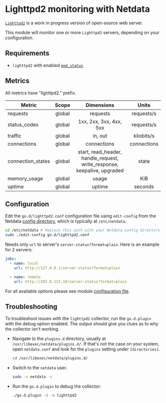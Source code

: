 <!--
title: "Lighttpd2 monitoring with Netdata"
description: "Monitor the health and performance of Lighttpd2 web servers with zero configuration, per-second metric granularity, and interactive visualizations."
custom_edit_url: "https://github.com/netdata/go.d.plugin/edit/master/modules/lighttpd2/README.md"
sidebar_label: "Lighttpd2"
learn_status: "Published"
learn_topic_type: "References"
learn_rel_path: "References/Collectors references/Webapps"
-->

# Lighttpd2 monitoring with Netdata

[`Lighttpd2`](https://redmine.lighttpd.net/projects/lighttpd2) is a work in progress version of open-source web server.

This module will monitor one or more `Lighttpd2` servers, depending on your configuration.

## Requirements

- `lighttpd2` with enabled [`mod_status`](https://doc.lighttpd.net/lighttpd2/mod_status.html)

## Metrics

All metrics have "lighttpd2." prefix.

| Metric            | Scope  |                               Dimensions                                |    Units    |
|-------------------|:------:|:-----------------------------------------------------------------------:|:-----------:|
| requests          | global |                                requests                                 | requests/s  |
| status_codes      | global |                         1xx, 2xx, 3xx, 4xx, 5xx                         | requests/s  |
| traffic           | global |                                 in, out                                 | kilobits/s  |
| connections       | global |                               connections                               | connections |
| connection_states | global | start, read_header, handle_request, write_response, keepalive, upgraded |    state    |
| memory_usage      | global |                                  usage                                  |     KiB     |
| uptime            | global |                                 uptime                                  |   seconds   |

## Configuration

Edit the `go.d/lighttpd2.conf` configuration file using `edit-config` from the
Netdata [config directory](https://learn.netdata.cloud/docs/configure/nodes), which is typically at `/etc/netdata`.

```bash
cd /etc/netdata # Replace this path with your Netdata config directory
sudo ./edit-config go.d/lighttpd2.conf
```

Needs only `url` to server's `server-status?format=plain`. Here is an example for 2 servers:

```yaml
jobs:
  - name: local
    url: http://127.0.0.1/server-status?format=plain

  - name: remote
    url: http://203.0.113.10/server-status?format=plain
```

For all available options please see
module [configuration file](https://github.com/netdata/go.d.plugin/blob/master/config/go.d/lighttpd2.conf).

## Troubleshooting

To troubleshoot issues with the `lighttpd2` collector, run the `go.d.plugin` with the debug option enabled. The output
should give you clues as to why the collector isn't working.

- Navigate to the `plugins.d` directory, usually at `/usr/libexec/netdata/plugins.d/`. If that's not the case on
  your system, open `netdata.conf` and look for the `plugins` setting under `[directories]`.

  ```bash
  cd /usr/libexec/netdata/plugins.d/
  ```

- Switch to the `netdata` user.

  ```bash
  sudo -u netdata -s
  ```

- Run the `go.d.plugin` to debug the collector:

  ```bash
  ./go.d.plugin -d -m lighttpd2
  ```
